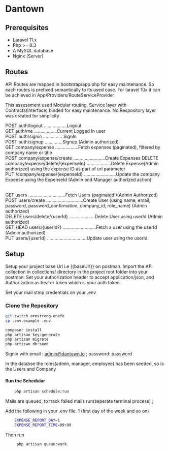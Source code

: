 # Dantown 


## Prerequisites

- Laravel 11.x 
- Php >= 8.3
- A MySQL database 
- Nginx (Server)



## Routes 
<p>API Routes are mapped in bootstrap/app.php for easy maintenance. So each routes is prefixed semantically to its used case. For laravel 10x it can be achieved in App/Providers/RouteServiceProvider</p>

<p>This assessment used Modular routing, Service layer with Contracts(Interface) binded for easy maintenance. No Respository layer was created for simplicity </p>
  POST      auth/logout ..................Logout <br>
  GET       auth/me ..................Current Logged In user<br>
  POST      auth/signin ............... SignIn <br>
  POST      auth/signup ..............Signup (Admin authorized)<br>
  GET       company/expense ..................Fetch expenses (paginated), filtered by company name or title<br>
  POST      company/expense/create .........................Create Expenses
  DELETE    company/expense/delete/{expenseId} ...................Delete Expense(Admin authorized) using the expense ID as part of url parameter<br>
  PUT     /company/expense/{expenseId} .........................Update the company Expense using the ExpenseId (Admin and Manager authorized action)<br><br>
 
  GET users .............................Fetch Users (paginated!)(Admin Authorized)<br>
  POST      users/create .............................Create User (using name, email, password, password_confirmation, company_id, role_name) (Admin authorized) <br>
  DELETE    users/delete/{userId} ....................Delete User using userId (Admin authorized)<br>
  GET|HEAD  users/{userId?} ..........................Fetch a user using the userId (Admin authorized)<br>
  PUT   users/{userId} ...............................Update user using the userId.



## Setup
 <p>Setup your project base Url i.e {{baseUrl}} on postman. Import the API collection in collections/ directory in the project root folder into your postman. Set your authorization header to accept application/json, and Authorization as bearer token which is your auth token</p>
 <p>Set your mail stmp credentials on your .env</p>

### Clone the Repository
```bash
git switch armstrong-enefe
cp .env.example .env

composer install
php artisan key:generate
php artisan migrate
php artisan db:seed
```

Signin with 
email : admin@dantown.io ;
password: password

<p>In the databse the roles(admin, manager, employee) has been seeded, so is the Users and Company</p>

#### Run the Schedular 

```bash
    php artisan schedule:run
```
Mails are queued, to track failed mails run(seperate terminal process) ;
<p>Add  the following in your .env file.   1 (first day of the week and so on)</p>

```bash
    EXPENSE_REPORT_DAY=1
    EXPENSE_REPORT_TIME=09:00   
```
<p>Then run <p>

```bash
     php artisan queue:work
```





